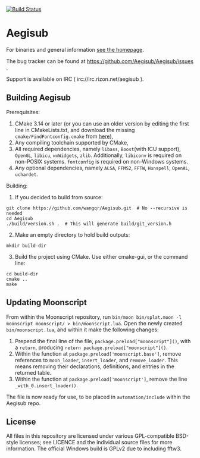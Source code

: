 [![Build Status](https://travis-ci.org/wangqr/Aegisub.svg?branch=dev)](https://travis-ci.org/wangqr/Aegisub)

# Aegisub

For binaries and general information [see the homepage](http://www.aegisub.org).

The bug tracker can be found at https://github.com/Aegisub/Aegisub/issues .

Support is available on IRC ( irc://irc.rizon.net/aegisub ).

## Building Aegisub

Prerequisites:

1. CMake 3.14 or later (or you can use an older version by editing the first line in CMakeLists.txt, and download the missing `cmake/FindFontconfig.cmake` from [here](https://gitlab.kitware.com/cmake/cmake/blob/master/Modules/FindFontconfig.cmake)),
2. Any compiling toolchain supported by CMake,
3. All required dependencies, namely `libass`, `Boost`(with ICU support), `OpenGL`, `libicu`, `wxWidgets`, `zlib`. Additionally, `libiconv` is required on non-POSIX systems. `fontconfig` is required on non-Windows systems.
4. Any optional dependencies, namely `ALSA`, `FFMS2`, `FFTW`, `Hunspell`, `OpenAL`, `uchardet`.

Building:

1. If you decided to build from source:
```shell
git clone https://github.com/wangqr/Aegisub.git  # No --recursive is needed
cd Aegisub
./build/version.sh .  # This will generate build/git_version.h
```
2. Make an empty directory to hold build outputs:
```shell
mkdir build-dir
```
3. Build the project using CMake. Use either cmake-gui, or the command line:
```shell
cd build-dir
cmake ..
make
```

## Updating Moonscript

From within the Moonscript repository, run `bin/moon bin/splat.moon -l moonscript moonscript/ > bin/moonscript.lua`.
Open the newly created `bin/moonscript.lua`, and within it make the following changes:

1. Prepend the final line of the file, `package.preload["moonscript"]()`, with a `return`, producing `return package.preload["moonscript"]()`.
2. Within the function at `package.preload['moonscript.base']`, remove references to `moon_loader`, `insert_loader`, and `remove_loader`. This means removing their declarations, definitions, and entries in the returned table.
3. Within the function at `package.preload['moonscript']`, remove the line `_with_0.insert_loader()`.

The file is now ready for use, to be placed in `automation/include` within the Aegisub repo.

## License

All files in this repository are licensed under various GPL-compatible BSD-style licenses; see LICENCE and the individual source files for more information.
The official Windows build is GPLv2 due to including fftw3.
